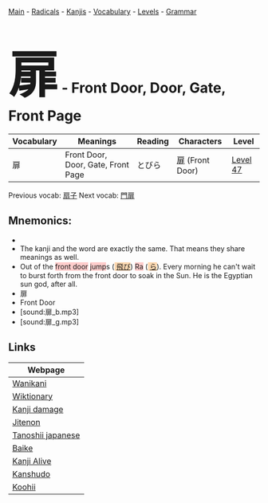 <style> bigfont {font-size: 100px}</style>
[Main](../README.md) -
[Radicals](../radicals.md) -
[Kanjis](../kanjis.md) -
[Vocabulary](../vocabulary.md) -
[Levels](../levels.md) -
[Grammar](../grammar.md)
# <bigfont> 扉</bigfont> - Front Door, Door, Gate, Front Page 

| Vocabulary | Meanings | Reading | Characters | Level |
| --- | --- | --- | --- | --- |
| 扉 | Front Door, Door, Gate, Front Page | とびら |  [扉](../kanjis/扉.md) (Front Door) | [Level 47](../levels/wk_level47.md) |

Previous vocab: [扇子](扇子.md) Next vocab: [門扉](門扉.md) 

## Mnemonics:

* 
* The kanji and the word are exactly the same. That means they share meanings as well.
* Out of the <span style="background-color:#ffcccb"> front door</span> <span style="background-color:#ffcccb"> jump</span>s (<span style="background-color:#fed8b1"> [飛び](https://jisho.org/search/飛び)</span>) <span style="background-color:#ffcccb"> Ra</span> (<span style="background-color:#fed8b1"> [ら](https://jisho.org/search/ら)</span>). Every morning he can't wait to burst forth from the front door to soak in the Sun. He is the Egyptian sun god, after all.
* 扉
* Front Door
* [sound:扉_b.mp3]
* [sound:扉_g.mp3]


## Links 

| Webpage |
| --- |
| [Wanikani          ](https://www.wanikani.com/kanji/扉) |
| [Wiktionary        ](https://en.wiktionary.org/wiki/扉) |
| [Kanji damage      ](http://www.kanjidamage.com/kanji/search?utf8=✓&q=扉) |
| [Jitenon           ](https://jitenon.com/kanji/扉) |
| [Tanoshii japanese ](https://www.tanoshiijapanese.com/dictionary/kanji.cfm?k=扉) |
| [Baike             ](https://baike.baidu.com/item/扉) |
| [Kanji Alive       ](https://app.kanjialive.com/扉) |
| [Kanshudo          ](https://www.kanshudo.com/searchmn?q=扉) |
| [Koohii            ](https://kanji.koohii.com/study/kanji/扉) |
